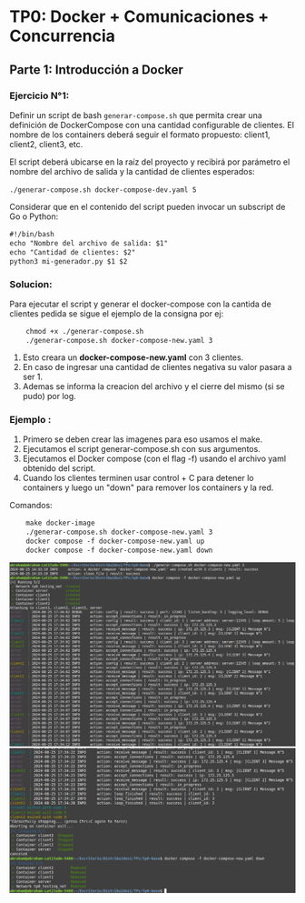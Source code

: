 # TP0: Docker + Comunicaciones + Concurrencia

## Parte 1: Introducción a Docker

### Ejercicio N°1:
Definir un script de bash `generar-compose.sh` que permita crear una definición de DockerCompose con una cantidad configurable de clientes.  El nombre de los containers deberá seguir el formato propuesto: client1, client2, client3, etc. 

El script deberá ubicarse en la raíz del proyecto y recibirá por parámetro el nombre del archivo de salida y la cantidad de clientes esperados:

`./generar-compose.sh docker-compose-dev.yaml 5`

Considerar que en el contenido del script pueden invocar un subscript de Go o Python:

```
#!/bin/bash
echo "Nombre del archivo de salida: $1"
echo "Cantidad de clientes: $2"
python3 mi-generador.py $1 $2
```
### Solucion: 
Para ejecutar el script y generar el docker-compose con la cantida de clientes pedida se sigue el ejemplo de la consigna  por ej: 
```
    chmod +x ./generar-compose.sh 
    ./generar-compose.sh docker-compose-new.yaml 3
```
1. Esto creara un **docker-compose-new.yaml** con 3 clientes.
1. En caso de ingresar una cantidad de clientes negativa su valor pasara a ser 1. 
1. Ademas se informa la creacion del archivo y el cierre del mismo (si se pudo) por log. 

### Ejemplo : 
1. Primero se deben crear las imagenes para eso usamos el make.
2. Ejecutamos el script generar-compose.sh con sus argumentos. 
3. Ejecutamos el Docker compose (con el flag -f) usando el archivo yaml obtenido del script.
4. Cuando los clientes terminen usar control + C para detener lo containers y luego un "down" para remover los containers y la red.

Comandos: 
``` 
    make docker-image
    ./generar-compose.sh docker-compose-new.yaml 3
    docker compose -f docker-compose-new.yaml up
    docker compose -f docker-compose-new.yaml down
``` 
<img src='./img/ej1_part_2.png'>

<img src='./img/ej1_part_3.png'>
